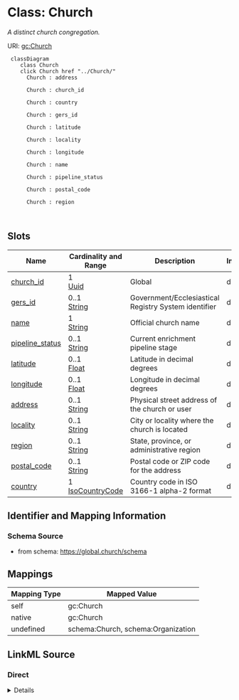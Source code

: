 

# Class: Church 


_A distinct church congregation._





URI: [gc:Church](https://global.church/schema/Church)





```mermaid
 classDiagram
    class Church
    click Church href "../Church/"
      Church : address
        
      Church : church_id
        
      Church : country
        
      Church : gers_id
        
      Church : latitude
        
      Church : locality
        
      Church : longitude
        
      Church : name
        
      Church : pipeline_status
        
      Church : postal_code
        
      Church : region
        
      
```




<!-- no inheritance hierarchy -->


## Slots

| Name | Cardinality and Range | Description | Inheritance |
| ---  | --- | --- | --- |
| [church_id](church_id.md) | 1 <br/> [Uuid](Uuid.md) | Global | direct |
| [gers_id](gers_id.md) | 0..1 <br/> [String](String.md) | Government/Ecclesiastical Registry System identifier | direct |
| [name](name.md) | 1 <br/> [String](String.md) | Official church name | direct |
| [pipeline_status](pipeline_status.md) | 0..1 <br/> [String](String.md) | Current enrichment pipeline stage | direct |
| [latitude](latitude.md) | 0..1 <br/> [Float](Float.md) | Latitude in decimal degrees | direct |
| [longitude](longitude.md) | 0..1 <br/> [Float](Float.md) | Longitude in decimal degrees | direct |
| [address](address.md) | 0..1 <br/> [String](String.md) | Physical street address of the church or user | direct |
| [locality](locality.md) | 0..1 <br/> [String](String.md) | City or locality where the church is located | direct |
| [region](region.md) | 0..1 <br/> [String](String.md) | State, province, or administrative region | direct |
| [postal_code](postal_code.md) | 0..1 <br/> [String](String.md) | Postal code or ZIP code for the address | direct |
| [country](country.md) | 1 <br/> [IsoCountryCode](IsoCountryCode.md) | Country code in ISO 3166-1 alpha-2 format | direct |










## Identifier and Mapping Information






### Schema Source


* from schema: https://global.church/schema




## Mappings

| Mapping Type | Mapped Value |
| ---  | ---  |
| self | gc:Church |
| native | gc:Church |
| undefined | schema:Church, schema:Organization |






## LinkML Source

<!-- TODO: investigate https://stackoverflow.com/questions/37606292/how-to-create-tabbed-code-blocks-in-mkdocs-or-sphinx -->

### Direct

<details>
```yaml
name: Church
description: A distinct church congregation.
in_subset:
- church_core
- public
from_schema: https://global.church/schema
mappings:
- schema:Church
- schema:Organization
slots:
- church_id
- gers_id
- name
- pipeline_status
- latitude
- longitude
- address
- locality
- region
- postal_code
- country
slot_usage:
  church_id:
    name: church_id
    required: true
  name:
    name: name
    required: true
  country:
    name: country
    required: true

```
</details>

### Induced

<details>
```yaml
name: Church
description: A distinct church congregation.
in_subset:
- church_core
- public
from_schema: https://global.church/schema
mappings:
- schema:Church
- schema:Organization
slot_usage:
  church_id:
    name: church_id
    required: true
  name:
    name: name
    required: true
  country:
    name: country
    required: true
attributes:
  church_id:
    name: church_id
    description: Global.Church-issued ID for a church.
    comments:
    - 'Primary key for the Church entity. Stable and non-reassignable.

      Used as the foreign key for ChurchWebsite, EnrichedData, and other related records.

      '
    examples:
    - value: 9e1c2a7d-4c33-4b8b-9d7a-1a2b3c4d5e6f
      description: Example church UUID.
    in_subset:
    - church_core
    - public
    from_schema: https://global.church/schema
    rank: 1000
    identifier: true
    alias: church_id
    owner: Church
    domain_of:
    - Church
    - ChurchWebsite
    - EnrichedData
    range: uuid
    required: true
  gers_id:
    name: gers_id
    description: Government/Ecclesiastical Registry System identifier.
    comments:
    - 'External registry identifier used for cross-referencing with official listings.

      May not exist for all churches.

      '
    examples:
    - value: GERS-CA-00012345
      description: Sample registry ID.
    in_subset:
    - overture
    - public
    from_schema: https://global.church/schema
    rank: 1000
    alias: gers_id
    owner: Church
    domain_of:
    - Church
    - Overture
    range: string
  name:
    name: name
    description: Official church name.
    comments:
    - 'Use the legal or commonly recognized name (e.g., “Grace Community Church”).

      If there is a campus name or colloquial short name, store it in `alternate_name`.

      '
    examples:
    - value: Grace Community Church
      description: Formal church name.
    - value: Grace Church Malibu
      description: Name with locality qualifier.
    in_subset:
    - church_core
    - public
    from_schema: https://global.church/schema
    exact_mappings:
    - schema:name
    rank: 1000
    alias: name
    owner: Church
    domain_of:
    - Church
    range: string
    required: true
  pipeline_status:
    name: pipeline_status
    description: Current enrichment pipeline stage.
    comments:
    - 'Suggested stages: RAW → CLEAN → ENRICHED → VALIDATED.

      RAW: ingested with minimal checks.

      CLEAN: deduplicated & normalized.

      ENRICHED: scraped/AI fields added.

      VALIDATED: human-reviewed.

      '
    examples:
    - value: RAW
      description: Fresh intake from a seed source.
    - value: VALIDATED
      description: Reviewed and approved record.
    in_subset:
    - internal
    from_schema: https://global.church/schema
    rank: 1000
    alias: pipeline_status
    owner: Church
    domain_of:
    - Church
    range: string
  latitude:
    name: latitude
    description: Latitude in decimal degrees.
    comments:
    - 'Use WGS84 decimal degrees. South is negative.

      Precision of 5–6 decimal places is typically sufficient (~1–10 meters).

      '
    examples:
    - value: '34.0259'
      description: Approximate latitude for Malibu, CA.
    - value: '-33.8688'
      description: Southern hemisphere example (Sydney).
    in_subset:
    - church_core
    - public
    from_schema: https://global.church/schema
    exact_mappings:
    - schema:latitude
    rank: 1000
    alias: latitude
    owner: Church
    domain_of:
    - Church
    range: float
    minimum_value: -90
    maximum_value: 90
  longitude:
    name: longitude
    description: Longitude in decimal degrees.
    comments:
    - 'Use WGS84 decimal degrees. West is negative.

      Keep latitude/longitude pairs from the same source to avoid mismatch.

      '
    examples:
    - value: '-118.7798'
      description: Approximate longitude for Malibu, CA.
    - value: '151.2093'
      description: Eastern hemisphere example (Sydney).
    in_subset:
    - church_core
    - public
    from_schema: https://global.church/schema
    exact_mappings:
    - schema:longitude
    rank: 1000
    alias: longitude
    owner: Church
    domain_of:
    - Church
    range: float
    minimum_value: -180
    maximum_value: 180
  address:
    name: address
    description: Physical street address of the church or user.
    comments:
    - 'This is the official mailing or street address, suitable for postal delivery
      and mapping.

      Always include street number, street name, and any suite or apartment details
      if applicable.

      Follow the local postal format for the country (e.g., street before city in
      the US).

      Avoid using P.O. boxes unless it is the only available mailing address for the
      entity.

      For international addresses, include all relevant locality and region information.

      Use this slot for the canonical address, not for addresses scraped from websites
      (see `scraped_address`).

      '
    examples:
    - value: 123 Main St, Springfield, IL 62704
      description: Standard U.S. street address.
    - value: 10 Downing St, London SW1A 2AA
      description: UK address with postal code.
    in_subset:
    - church_core
    - public
    from_schema: https://global.church/schema
    rank: 1000
    alias: address
    owner: Church
    domain_of:
    - Church
    range: string
  locality:
    name: locality
    description: City or locality where the church is located.
    comments:
    - 'The city, town, or locality where the church''s primary address is situated.

      Use the official or most commonly recognized municipality name.

      This value should match the locality as used by local postal authorities.

      For rural areas without a city, use the nearest recognized locality.

      '
    examples:
    - value: Springfield
      description: US city.
    - value: Sydney
      description: Major city in Australia.
    in_subset:
    - church_core
    - public
    from_schema: https://global.church/schema
    exact_mappings:
    - schema:addressLocality
    rank: 1000
    alias: locality
    owner: Church
    domain_of:
    - Church
    range: string
  region:
    name: region
    description: State, province, or administrative region.
    comments:
    - 'The primary administrative subdivision for the locality, such as state (US),
      province (Canada), or region (EU).

      Use the full name or standard abbreviation as appropriate for the country.

      For countries without such subdivisions, leave this slot empty.

      '
    examples:
    - value: CA
      description: California (US state abbreviation).
    - value: New South Wales
      description: Australian state.
    in_subset:
    - church_core
    - public
    from_schema: https://global.church/schema
    exact_mappings:
    - schema:addressRegion
    rank: 1000
    alias: region
    owner: Church
    domain_of:
    - Church
    range: string
  postal_code:
    name: postal_code
    description: Postal code or ZIP code for the address.
    comments:
    - 'The postal (ZIP) code as assigned by the national postal authority.

      Use the correct format for the country (e.g., 12345 or 12345-6789 in the US,
      SW1A 2AA in the UK).

      Always include this value for postal addresses if available.

      '
    examples:
    - value: '62704'
      description: US ZIP code.
    - value: SW1A 2AA
      description: UK postal code.
    in_subset:
    - church_core
    - public
    from_schema: https://global.church/schema
    exact_mappings:
    - schema:postalCode
    rank: 1000
    alias: postal_code
    owner: Church
    domain_of:
    - Church
    range: string
  country:
    name: country
    description: Country code in ISO 3166-1 alpha-2 format.
    comments:
    - 'Use the two-letter ISO 3166-1 alpha-2 code (e.g., US, GB, AU).

      This field is required for all church records.

      Do not use full country names or three-letter codes.

      '
    examples:
    - value: US
      description: United States.
    - value: NG
      description: Nigeria.
    in_subset:
    - church_core
    - public
    from_schema: https://global.church/schema
    exact_mappings:
    - schema:addressCountry
    rank: 1000
    alias: country
    owner: Church
    domain_of:
    - Church
    range: iso_country_code
    required: true

```
</details>